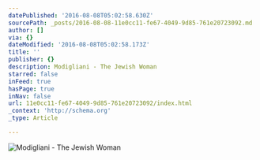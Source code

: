 ```yaml
---
datePublished: '2016-08-08T05:02:58.630Z'
sourcePath: _posts/2016-08-08-11e0cc11-fe67-4049-9d85-761e20723092.md
author: []
via: {}
dateModified: '2016-08-08T05:02:58.173Z'
title: ''
publisher: {}
description: Modigliani - The Jewish Woman
starred: false
inFeed: true
hasPage: true
inNav: false
url: 11e0cc11-fe67-4049-9d85-761e20723092/index.html
_context: 'http://schema.org'
_type: Article

---
```

![Modigliani - The Jewish Woman](https://the-grid-user-content.s3-us-west-2.amazonaws.com/ce0e74fb-e892-44a7-b456-b0b83e7a279c.jpg)